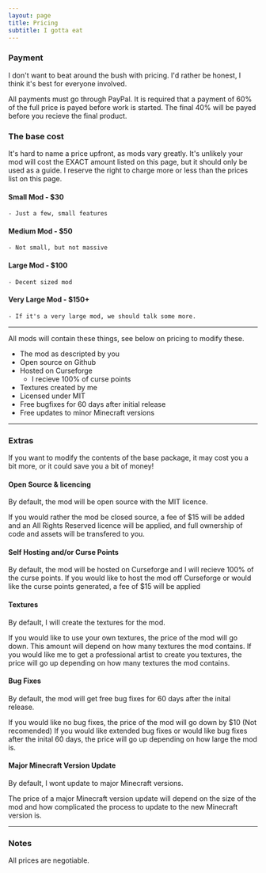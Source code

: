 ```yaml
---
layout: page
title: Pricing
subtitle: I gotta eat
---
```


### Payment
I don't want to beat around the bush with pricing. I'd rather be honest, I think it's best for everyone involved.

All payments must go through PayPal.
It is required that a payment of 60% of the full price is payed before work is started. 
The final 40% will be payed before you recieve the final product.

### The base cost

It's hard to name a price upfront, as mods vary greatly. It's unlikely your mod will cost the EXACT amount listed on this page, but it should only be used as a guide.
I reserve the right to charge more or less than the prices list on this page.

#### Small Mod - $30
    - Just a few, small features

#### Medium Mod - $50
    - Not small, but not massive

#### Large Mod - $100
    - Decent sized mod

#### Very Large Mod - $150+
    - If it's a very large mod, we should talk some more.

****
All mods will contain these things, see below on pricing to modify these.

- The mod as descripted by you
- Open source on Github
- Hosted on Curseforge
    - I recieve 100% of curse points
- Textures created by me
- Licensed under MIT
- Free bugfixes for 60 days after initial release
- Free updates to minor Minecraft versions

****
### Extras

If you want to modify the contents of the base package, it may cost you a bit more, or it could save you a bit of money!

#### Open Source & licencing
By default, the mod will be open source with the MIT licence. 

If you would rather the mod be closed source, a fee of $15 will be added and an All Rights Reserved licence will be applied, and full ownership of code and assets will be transfered to you.

#### Self Hosting and/or Curse Points
By default, the mod will be hosted on Curseforge and I will recieve 100% of the curse points.
If you would like to host the mod off Curseforge or would like the curse points generated, a fee of $15 will be applied

#### Textures
By default, I will create the textures for the mod.

If you would like to use your own textures, the price of the mod will go down. This amount will depend on how many textures the mod contains.
If you would like me to get a professional artist to create you textures, the price will go up depending on how many textures the mod contains.

#### Bug Fixes
By default, the mod will get free bug fixes for 60 days after the inital release.

If you would like no bug fixes, the price of the mod will go down by $10 (Not recomended)
If you would like extended bug fixes or would like bug fixes after the inital 60 days, the price will go up depending on how large the mod is.

#### Major Minecraft Version Update
By default, I wont update to major Minecraft versions.

The price of a major Minecraft version update will depend on the size of the mod and how complicated the process to update to the new Minecraft version is.

****
### Notes
All prices are negotiable. 